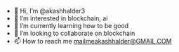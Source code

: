 - 👋 Hi, I’m @akashhalder3
- 👀 I’m interested in blockchain, ai
- 🌱 I’m currently learning how to be good
- 💞️ I’m looking to collaborate on blockchain
- 📫 How to reach me mailmeakashhalder@GMAIL.COM

<!---
akashhalder3/akashhalder3 is a ✨ special ✨ repository because its `README.md` (this file) appears on your GitHub profile.
You can click the Preview link to take a look at your changes.
--->
